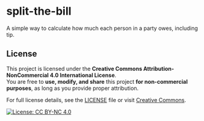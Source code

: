 # split-the-bill
A simple way to calculate how much each person in a party owes, including tip.

## License

This project is licensed under the **Creative Commons Attribution-NonCommercial 4.0 International License**.  
You are free to **use, modify, and share** this project **for non-commercial purposes**, as long as you provide proper attribution.  

For full license details, see the [LICENSE](LICENSE) file or visit [Creative Commons](https://creativecommons.org/licenses/by-nc/4.0/).

[![License: CC BY-NC 4.0](https://img.shields.io/badge/License-CC%20BY--NC%204.0-lightgrey.svg)](https://creativecommons.org/licenses/by-nc/4.0/)
